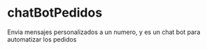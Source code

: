 # chatBotPedidos
Envia mensajes personalizados a un numero, y es un chat bot para automatizar los pedidos
